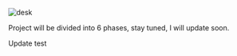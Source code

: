 
![desk](https://user-images.githubusercontent.com/58173938/205531725-4ae25a68-182b-4715-8636-d78e45fd83b5.png)

Project will be divided into 6 phases, stay tuned, I will update soon.


Update test